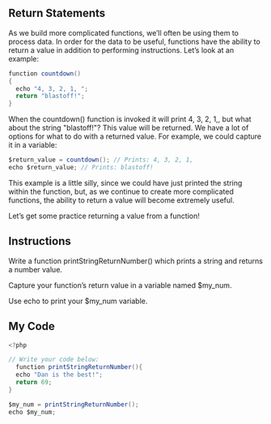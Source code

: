 ## Return Statements

As we build more complicated functions, we’ll often be using them to process data. In order for the data to be useful, functions have the ability to return a value in addition to performing instructions. Let’s look at an example:
```c#
function countdown() 
{
  echo "4, 3, 2, 1, ";
  return "blastoff!";
}
```
When the countdown() function is invoked it will print 4, 3, 2, 1,, but what about the string "blastoff!"? This value will be returned. We have a lot of options for what to do with a returned value. For example, we could capture it in a variable:
```c#
$return_value = countdown(); // Prints: 4, 3, 2, 1, 
echo $return_value; // Prints: blastoff!
```
This example is a little silly, since we could have just printed the string within the function, but, as we continue to create more complicated functions, the ability to return a value will become extremely useful.

Let’s get some practice returning a value from a function!

## Instructions

Write a function printStringReturnNumber() which prints a string and returns a number value.

Capture your function’s return value in a variable named $my_num.

Use echo to print your $my_num variable.

## My Code
```c#
<?php

// Write your code below:
  function printStringReturnNumber(){
  echo "Dan is the best!";
  return 69;
}

$my_num = printStringReturnNumber();
echo $my_num;
```
